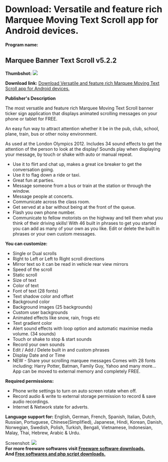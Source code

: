 # Download: Versatile and feature rich Marquee Moving Text Scroll app for Android devices.

**Program name:**

## Marquee Banner Text Scroll v5.2.2

  
**Thumbshot:** ![](http://www.freewarefiles.com/screenshot/pp_marquee_md.jpg)   
  
**Download link:** [Download Versatile and feature rich Marquee Moving Text Scroll app for Android devices.](http://freesoftwares.boysofts.com/Marquee-Banner-Text-Scroll_program_98965.html)  
  


**Publisher's Description**  
  


The most versatile and feature rich Marquee Moving Text Scroll banner ticker sign application that displays animated scrolling messages on your phone or tablet for FREE. 

An easy fun way to attract attention whether it be in the pub, club, school, plane, train, bus or other noisy environment.

As used at the London Olympics 2012. Includes 34 sound effects to get the attention of the person to look at the display! Sounds play when displaying your message, by touch or shake with auto or manual repeat.

  * Use it to flirt and chat up, makes a great ice breaker to get the conversation going. 
  * Use it to flag down a ride or taxi. 
  * Great fun at parties. 
  * Message someone from a bus or train at the station or through the window. 
  * Message people at concerts. 
  * Communicate across the class room. 
  * Get served at a bar without being at the front of the queue. 
  * Flash you own phone number. 
  * Communicate to fellow motorists on the highway and tell them what you think of their driving skills! 
With 46 built in phrases to get you started you can add as many of your own as you like. Edit or delete the built in phrases or your own custom messages. 

**You can customize:**

  * Single or Dual scrolls 
  * Right to Left or Left to Right scroll directions 
  * Mirror text so it can be read in vehicle rear view mirrors 
  * Speed of the scroll 
  * Static scroll 
  * Size of text 
  * Color of text 
  * Font of text (28 fonts) 
  * Text shadow color and offset 
  * Background color 
  * Background images (25 backgrounds) 
  * Custom user backgrounds 
  * Animated effects like snow, rain, frogs etc 
  * Text gradient color 
  * Alert sound effects with loop option and automatic maximise media volume. (34 sounds) 
  * Touch or shake to stop & start sounds 
  * Record your own sounds 
  * Edit / Add / Delete built in and custom phrases 
  * Display Date and or Time 
  * NEW - Share your scrolling marquee messages 
Comes with 28 fonts including: Harry Potter, Batman, Family Guy, Yahoo and many more... App can be moved to external memory and completely FREE. 

**Required permissions:**

  * Phone write settings to turn on auto screen rotate when off. 
  * Record audio & write to external storage permission to record & save audio recordings. 
  * Internet & Network state for adverts. 

**Language support for:** English, German, French, Spanish, Italian, Dutch, Russian, Portuguese, Chinese(Simplified), Japanese, Hindi, Korean, Danish, Norwegian, Swedish, Polish, Turkish, Bengali, Vietnamese, Indonesian, Malay, Thai, Hebrew, Arabic & Urdu.

  
  
Screenshot: ![](http://www.freewarefiles.com/screenshot/pp_marquee.jpg)   
**For more freeware softwares visit [Freeware software downloads.](http://freesoftwares.boysofts.com/)**   
**And [Free softwares and php script downloads.](http://www.boysofts.com/)**
